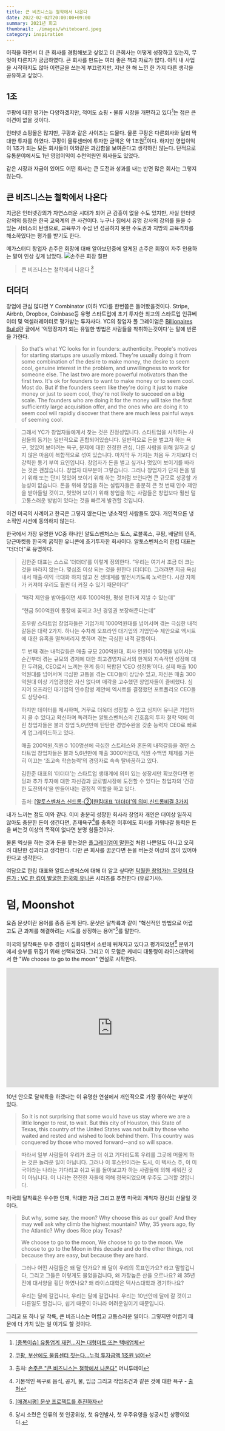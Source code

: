 ```yaml
---
title: 큰 비즈니스는 철학에서 나온다
date: 2022-02-02T20:00:00+09:00
summary: 2021년 회고
thumbnail: ./images/whiteboard.jpeg
category: inspiration
---
```

이직을 하면서 더 큰 회사를 경험해보고 싶었고 더 큰회사는 어떻게 성장하고 있는지, 무엇이 다른지가 궁금하였다.
큰 회사를 만드는 여러 좋은 책과 자료가 많다.
아직 내 사업을 시작하지도 않아 이런글을 쓰는게 부끄럽지만, 지난 한 해 느낀 한 가지 다른 생각을 공유하고 싶었다.

## 1조
쿠팡에 대한 평가는 다양하겠지만, 적어도 쇼핑・물류 시장을 개편하고 있다[^1]는 점은 큰 이견이 없을 것이다.

인터넷 쇼핑몰은 많지만, 쿠팡과 같은 사이즈는 드물다. 물론 쿠팡은 다른회사와 달리 막대한 투자를 하였다.
쿠팡이 물류센터에 투자한 금액은 약 1조원[^2]이다. 하지만 영업이익이 1조가 되는 모든 회사들이 이와같은 과감함을 보여준다고 생각하진 않는다.
단적으로 유통분야에서도 1년 영업이익이 수천억원인 회사들도 있었다.

같은 시장과 자금이 있어도 어떤 회사는 큰 도전과 성과를 내는 반면 많은 회사는 그렇지 않는다.

## 큰 비즈니스는 철학에서 나온다
지금은 인터넷강의가 자연스러운 시대가 되어 큰 감흥이 없을 수도 있지만, 사실 인터넷 강의의 등장은 한국 교육계의 큰 사건이다.
누구나 집에서 유명 강사의 강의를 들을 수 있는 서비스의 탄생으로, 교육부가 수십 년 성공하지 못한 수도권과 지방의 교육격차를 해소하였다는 평가를 받기도 한다.

메가스터디 창업자 손주은 회장에 대해 알아보던중에 알게된 손주은 회장이 자주 인용하는 말이 인상 깊게 남았다.
![손주은 회장 칠판](./images/whiteboard.jpeg)

> 큰 비즈니스는 철학에서 나온다 [^3]

## 더더더
창업에 관심 많다면 Y Combinator (이하 YC)를 한번쯤은 들어봤을것이다.
Stripe, Airbnb, Dropbox, Coinbase등 유명 스타트업에 초기 투자한 최고의 스타트업 인큐베이터 및 액셀러레이터로 평가받는 투자사다.
YC의 창업자 폴 그레이엄은 [Billionaires Build](http://paulgraham.com/ace.html)란 글에서 '억망장자가 되는 유일한 방법은 사람들을 착취하는것이다'는 말에 반론을 가한다.

> So that's what YC looks for in founders: authenticity. People's motives for starting startups are usually mixed. They're usually doing it from some combination of the desire to make money, the desire to seem cool, genuine interest in the problem, and unwillingness to work for someone else. The last two are more powerful motivators than the first two. It's ok for founders to want to make money or to seem cool. Most do. But if the founders seem like they're doing it just to make money or just to seem cool, they're not likely to succeed on a big scale. The founders who are doing it for the money will take the first sufficiently large acquisition offer, and the ones who are doing it to seem cool will rapidly discover that there are much less painful ways of seeming cool.

> 그래서 YC가 창업자들에게서 찾는 것은 진정성입니다. 스타트업을 시작하는 사람들의 동기는 일반적으로 혼합되어있습니다. 일반적으로 돈을 벌고자 하는 욕구, 멋있어 보이려는 욕구, 문제에 대한 진정한 관심, 다른 사람을 위해 일하고 싶지 않은 마음이 복합적으로 섞여 있습니다. 마지막 두 가지는 처음 두 가지보다 더 강력한 동기 부여 요인입니다. 창업자가 돈을 벌고 싶거나 멋있어 보이기를 바라는 것은 괜찮습니다. 창업자 대부분이 그렇습니다. 그러나 창업자가 단지 돈을 벌기 위해 또는 단지 멋있어 보이기 위해 하는 것처럼 보인다면 큰 규모로 성공할 가능성이 없습니다. 돈을 위해 창업을 하는 설립자들은 충분히 큰 첫 번째 인수 제안을 받아들일 것이고, 멋있어 보이기 위해 창업을 하는 사람들은 창업보다 훨씬 덜 고통스러운 방법이 있다는 것을 빠르게 발견할 것입니다. 

이건 미국의 사례이고 한국은 그렇지 않는다는 냉소적인 사람들도 있다. 개인적으론 냉소적인 시선에 동의하지 않는다.

한국에서 가장 유명한 VC중 하나인 알토스벤처스는 토스, 로블록스, 쿠팡, 배달의 민족, 당근마켓등 한국의 굵직한 유니콘에 초기투자한 회사이다.
알토스벤처스의 한킴 대표는 "더더더"로 유명하다.

> 김한준 대표는 스스로 ‘더더더’를 이렇게 정의한다. “우리는 여기서 조금 더 크는 것을 바라지 않는다. 몇십조 이상 되는 것을 원한다 (더더더). 그러려면 지금 욕심내서 매출∙이익 극대화 하지 않고 전 생태계를 발전시키도록 노력한다. 시장 자체가 커져야 우리도 훨씬 더 커질 수 있기 때문이다”

> “매각 제안을 받아들이면 세후 1000억원, 평생 편하게 지낼 수 있는데”
>
> “현금 500억원이 통장에 꽂히고 3년 경영권 보장해준다는데”
>
> 초우량 스타트업 창업자들은 기업가치 1000억원대를 넘어서며 겪는 극심한 내적갈등은 대략 2가지. 하나는 수차례 오프라인 대기업의 기업인수 제안으로 엑시트에 대한 유혹을 떨쳐버리지 못하며 겪는 극심한 내적 갈등이다.
>
> 두 번째 겪는 내적갈등은 매출 규모 200억원대, 회사 인원이 100명을 넘어서는 순간부터 겪는 규모의 경제에 대한 최고경영자로서의 한계와 지속적인 성장에 대한 두려움, CEO로서 느끼는 한계 등이 복합된 ‘CEO 성장통’이다.
> 실제 매출 100억원대를 넘어서며 극심한 고통을 겪는 CEO들이 상당수 있고, 자신은 매출 300억원대 이상 기업경영은 자신 없다며 매각을 고수했던 창업자들이 즐비했다. 심지어 오프라인 대기업의 인수합병 제안에 엑시트를 결정했던 포트폴리오 CEO들도 상당수다.
>
> 하지만 데이터를 제시하며, 거꾸로 더욱더 성장할 수 있고 심지어 유니콘 기업까지 클 수 있다고 확신하며 독려하는 알토스벤처스의 긴호흡의 투자 철학 덕에 여린 창업자들은 불과 창업 5,6년만에 탄탄한 경영수완을 갖춘 능력자 CEO로 빠르게 업그레이드하고 있다.
>
> 매출 200억원,직원수 100명선에 극심한 스트레스와 혼돈의 내적갈등을 겪던 스타트업 창업자들은 불과 5,6년만에 매출 3000억원대, 직원 수백명 체제를 거뜬히 이끄는 ‘초고속 학습능력’의 경영자로 속속 탈바꿈하고 있다.
>
> 김한준 대표의 ‘더더더’는 스타트업 생태계에 의미 있는 성장세만 확보한다면 펀딩과 추가 투자에 대한 자신감과 글로벌시장에 도전할 수 있다는 창업자의 ‘건강한 도전의식’을 만들어내는 결정적 역할을 하고 있다.
>
> 출처: [[알토스벤처스 신드롬-②]한킴대표 ‘더더더’의 의미,신드롬비결 3가지](http://www.pitchone.co.kr/12019/)

내가 느끼는 점도 이와 같다. 이미 충분히 성장한 회사라 창업자 개인은 더이상 일하지 않아도 충분한 돈이 생긴다면,
존재욕구[^4]를 충족한 이후에도 회사를 키워나갈 동력은 돈을 버는것 이상의 목적이 없다면 분명 힘들것이다.

물론 엑싯을 하는 것과 돈을 쫓는것은 [폴그레이엄이 말한것](http://paulgraham.com/ace.html#f3n) 처럼 나쁜일도 아니고 오히려 대단한 성과라고 생각한다.
다만 큰 회사를 꿈꾼다면 돈을 버는것 이상의 꿈이 있어야한다고 생각한다.

여담으로 한킴 대표와 알토스벤처스에 대해 더 알고 싶다면 [탁월한 창업가는 무엇이 다른가 : VC 한 킴이 발굴한 한국의 유니콘](https://www.folin.co/book/119) 시리즈를 추천한다 (유료기사).

# 덤, Moonshot
요즘 문샷이란 용어를 종종 듣게 된다. 문샷은 달착륙과 같이 "혁신적인 방법으로 어렵고도 큰 과제를 해결하려는 시도를 상징하는 용어"[^5]를 말한다.

미국의 달착륙은 우주 경쟁이 심화되면서 소련에 뒤쳐지고 있다고 평가되었던[^6] 분위기에서 승부를 뒤집기 위해 선택되었다. 그리고 이 모험은 케네디 대통령이 라이스대학에서 한 "We choose to go to the moon" 연설로 시작한다. 

<iframe width="560" height="315" src="https://www.youtube.com/embed/QXqlziZV63k?start=579" title="YouTube video player" frameborder="0" allow="accelerometer; autoplay; clipboard-write; encrypted-media; gyroscope; picture-in-picture" allowfullscreen></iframe>

10년 안으로 달착륙을 하겠다는 이 유명한 연설에서 개인적으로 가장 좋아하는 부분이 있다.

> So it is not surprising that some would have us stay where we are a little longer to rest, to wait. But this city of Houston, this State of Texas, this country of the United States was not built by those who waited and rested and wished to look behind them. This country was conquered by those who moved forward--and so will space.

> 따라서 일부 사람들이 우리가 조금 더 쉬고 기다리도록 우리를 그곳에 머물게 하는 것은 놀라운 일이 아닙니다. 그러나 이 휴스턴이라는 도시, 이 텍사스 주, 이 미국이라는 나라는 기다리고 쉬고 뒤를 돌아보고자 하는 사람들에 의해 세워진 것이 아닙니다. 이 나라는 전진한 자들에 의해 정복되었으며 우주도 그러할 것입니다.

미국의 달착륙은 우수한 인재, 막대한 자금 그리고 분명 미국의 개척자 정신의 산물일 것이다.

> But why, some say, the moon? Why choose this as our goal? And they may well ask why climb the highest mountain? Why, 35 years ago, fly the Atlantic? Why does Rice play Texas?
>
> We choose to go to the moon, We choose to go to the moon. We choose to go to the Moon in this decade and do the other things, not because they are easy, but because they are hard.

> 그러나 어떤 사람들은 왜 달 인가요? 왜 달이 우리의 목표인가요? 라고 말할겁니다, 그리고 그들은 이렇게도 물었을겁니다, 왜 가장높은 산을 오르나요? 왜 35년 전에 대서양을 횡단 하였나요? 왜 라이스대학은 텍사스대학과 경기하나요?
>
> 우리는 달에 갈겁니다, 우리는 달에 갈겁니다. 우리는 10년안에 달에 갈 것이고 다른일도 할겁니다, 쉽기 때문이 아니라 어려운일이기 때문입니다.

그리고 또 하나 달 착륙, 큰 비즈니스는 어렵고 고통스러운 일이다. 그렇지만 어렵기 때문에 더 가치 있는 일 이기도 할 것이다.

[^1]: [[종목이슈] 유통업계 재편…지는 대형마트·뜨는 택배업체](https://www.newspim.com/news/view/20190814001451)
[^2]: [쿠팡, 부산에도 물류센터 짓는다…누적 투자금액 1조원 넘어](https://biz.chosun.com/distribution/channel/2021/06/17/45HI6JV77RASFKTBELHFDO3VCA/)
[^3]: 출처: [손주은 "큰 비즈니스는 철학에서 나온다"](https://news.mt.co.kr/mtview.php?no=2012050918451863505) 머니투데이
[^4]: 기본적인 욕구로 음식, 공기, 물, 임금 그리고 작업조건과 같은 것에 대한 욕구 - [출처](https://ko.wikipedia.org/wiki/ERG_%EC%9D%B4%EB%A1%A0#%EC%A1%B4%EC%9E%AC%EC%9A%95%EA%B5%AC(Existence_needs))
[^5]: [[매경시평] 문샷 프로젝트를 추진하자](https://www.mk.co.kr/opinion/contributors/view/2021/01/76971/)
[^6]: 당시 소련은 인류의 첫 인공위성, 첫 유인발사, 첫 우주유영을 성공시킨 상황이었다.

